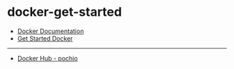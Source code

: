 # docker-get-started

- [Docker Documentation](https://docs.docker.com/)
- [Get Started Docker](https://docs.docker.com/get-started/)

---

- [Docker Hub - pochio](https://hub.docker.com/u/pochio/)
